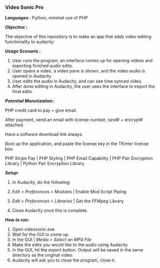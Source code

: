 ### Video Sonic Pro
***Languages*** : Python, minimal use of PHP



***Objective :***

The objective of this repository is to make an app that adds video editing functionality to audacity:



***Usage Scenario :***

1. User runs the program, an interface comes up for opening videos and exporting finished audio edits.
2. User opens a video, a video pane is shown, and the video audio is opened in Audacity
3. User edits the audio in Audacity, and can see time synced video.
4. After done editing in Audacity, the user uses the interface to export the final edits.



***Potential Monetization:***:

PHP credit card to pay + give email.

After payment, send an email with license number, rand# + encrypt# attached.

Have a software download link always.

Boot up the application, and paste the license key in the TKinter license box.

PHP Stripe Pay | PHP Styling | PHP Email Capability | PHP Pair Encryption Library | Python Pair Encryption Library



***Setup:***

1. In Audacity, do the following:

2. *Edit > Preferences > Modules* | Enable Mod Script Piping

3. *Edit > Preferences > Libraries* | Get the FFMpeg Library

4. Close Audacity once this is complete.

***How to run:***

1. Open videosonic.exe
2. Wait for the GUI to come up.
3. In the GUI | *Media > Select an MP4 File*
4. Make the edits you would like to the audio using Audacity
5. In the GUI, hit the export button. Output will be saved in the same directory as the original video.
6. Audacity will ask you to close the program, close it.

